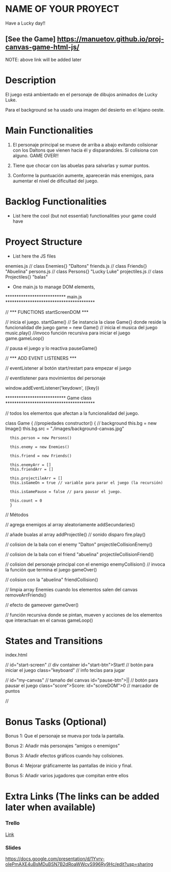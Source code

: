 # NAME OF YOUR PROYECT
Have a Lucky day!!


## [See the Game] https://manuetov.github.io/proj-canvas-game-html-js/
NOTE: above link will be added later

# Description

El juego está ambientado en el personaje de dibujos animados de Lucky Luke.

Para el background se ha usado una imagen del desierto en el lejano oeste.

# Main Functionalities

1. El personaje principal se mueve de arriba a abajo evitando colisionar con los Daltons que vienen hacia él
y disparandoles. Si colisiona con alguno. GAME OVER!!

2. Tiene que chocar con las abuelas para salvarlas y sumar puntos.

3. Conforme la puntuación aumente, aparecerán más enemigos, para aumentar el nivel de dificultad del juego.

# Backlog Functionalities

- List here the cool (but not essential) functionalities your game could have

# Proyect Structure

- List here the JS files 

enemies.js // class Enemies{} "Daltons"
friends.js // class Friends{} "Abuelina"
persons.js // class Persons{} "Lucky Luke"
projectiles.js  // class Projectiles{} "balas"

- One main.js to manage DOM elements,

*************************** main.js ****************************************

 // *** FUNCTIONS startScreenDOM ***

// inicia el juego.
startGame() 
  // Se instancia la clase Game{} donde reside la funcionalidad dle juego
   game = new Game()
  // inicia el musica del juego
  music.play()
  //invoco función recursiva para iniciar el juego
  game.gameLoop() 

// pausa el juego y lo reactiva
pauseGame() 

// *** ADD EVENT LISTENERS ***

// eventListener al botón start/restart para empezar el juego

// eventlistener para movimientos del personaje

window.addEventListener('keydown', ({key})
  
*************************** Game class  ****************************************

// todos los elementos que afectan a la funcionalidad del juego.

class Game {
  //propiedades
  constructor() {
      // background
      this.bg = new Image()
      this.bg.src = "./images/background-canvas.jpg"
      
      this.person = new Persons()
      
      this.enemy = new Enemies()
      
      this.friend = new Friends()
      
      this.enemyArr = []
      this.friendArr = []

      this.projectileArr = []
      this.isGameOn = true // variable para parar el juego (la recursión)

      this.isGamePause = false // para pausar el juego. 
      
      this.count = 0
      }
      
  // Métodos  
   
  // agrega enemigos al array aleatoriamente 
  addSecundaries()

  // añade bualas al array 
  addProjectile()
    // sonido disparo
    fire.play() 

  // colision de la bala con el enemy "Dalton"
  projectileCollisionEnemy()

  // colision de la bala con el friend "abuelina"
  projectileCollisionFriend()

  // colision del personaje principal con el enemigo
  enemyCollision()
    // invoca la función que termina el juego
    gameOver()

  // colision con la "abuelina"
  friendCollision() 

  // limpia array Enemies cuando los elementos salen del canvas 
  removeArrFriends()

  // efecto de gameover
  gameOver()

  // función recursiva donde se pintan, mueven y acciones de los elementos que interactuan en el canvas
  gameLoop()

# States and Transitions

index.html

//     <!-- START SCREEN -->
  id="start-screen" // div container
  id="start-btn">Start! // botón para iniciar el juego
  class="keyboard" // info teclas para jugar
  
  
//    <!-- GAME SCREEN -->
  id="my-canvas" // tamaño del canvas
  id="pause-btn">|| // botón para pausar el juego
  class="score">Score: id="scoreDOM">0  // marcador de puntos

// 

# Bonus Tasks (Optional)

Bonus 1: Que el personaje se mueva por toda la pantalla.

Bonus 2: Añadir más personajes “amigos o enemigos”

Bonus 3: Añadir efectos gráficos cuando hay colisiones.

Bonus 4: Mejorar gráficamente las pantallas de inicio y final.

Bonus 5: Añadir varios jugadores que compitan entre ellos


# Extra Links (The links can be added later when available)

### Trello
[Link](www.your-url-here.com)

### Slides
https://docs.google.com/presentation/d/1Yvrv-oIePmAXE4uBsMDuBSN7B2dRoaWWcvS996Ry9Hc/edit?usp=sharing
